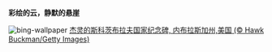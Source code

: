 
**彩绘的云，静默的悬崖**

![bing-wallpaper](https://www.bing.com/th?id=OHR.ScottsBluff_ZH-CN0292735112_1920x1080.jpg)
[杰灵的斯科茨布拉夫国家纪念碑‌, 内布拉斯加州,美国 (© Hawk Buckman/Getty Images)](https://www.bing.com/search?q=%E6%96%AF%E7%A7%91%E8%8C%A8%E5%B8%83%E6%8B%89%E5%A4%AB%E5%9B%BD%E5%AE%B6%E7%BA%AA%E5%BF%B5%E7%A2%91&amp;form=hpcapt&amp;mkt=zh-cn)
  